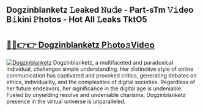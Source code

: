 ## Dogzinblanketz 𝙻eaked 𝙽u𝚍e - Part-sTm 𝚅𝚒deo B𝚒kini 𝙿hotos - Hot All 𝙻eaks TktO5

# <h2><a href="http://ld6cf0.urlbe.top/?page=Dogzinblanketz">🔗🔗👉👉 Dogzinblanketz P𝚑oto𝚜Vid𝚎o</a></h2>

[![Dogzinblanketz](https://i.imgur.com/eBuTRDB.gif)](http://ld6cf0.urlbe.top/?page=Dogzinblanketz)
Dogzinblanketz, a multifaceted and paradoxical individual, challenges simple understanding. Her distinctive style of online communication has captivated and provoked critics, generating debates on ethics, individuality, and the complexities of digital societies. Regardless of her future endeavors, her significance in the digital age is undeniable. Fueled by unyielding resolve and undeniable charisma, Dogzinblanketz presence in the virtual universe is unparalleled.
